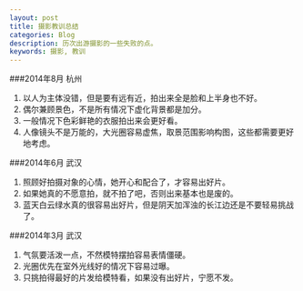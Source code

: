 ```yaml
---
layout: post
title: 摄影教训总结
categories: Blog
description: 历次出游摄影的一些失败的点。
keywords: 摄影, 教训
---
```


###2014年8月 杭州

1. 以人为主体没错，但是要有远有近，拍出来全是脸和上半身也不好。  
2. 偶尔兼顾景色，不是所有情况下虚化背景都是加分。  
3. 一般情况下色彩鲜艳的衣服拍出来会更好看。
4. 人像镜头不是万能的，大光圈容易虚焦，取景范围影响构图，这些都需要更好地考虑。

###2014年6月 武汉

1. 照顾好拍摄对象的心情，她开心和配合了，才容易出好片。  
2. 如果她真的不愿意拍，就不拍了吧，否则出来基本也是废的。  
3. 蓝天白云绿水真的很容易出好片，但是阴天加浑浊的长江边还是不要轻易挑战了。

###2014年3月 武汉

1. 气氛要活泼一点，不然模特摆拍容易表情僵硬。  
2. 光圈优先在室外光线好的情况下容易过曝。  
3. 只挑拍得最好的片发给模特看，如果没有出好片，宁愿不发。
